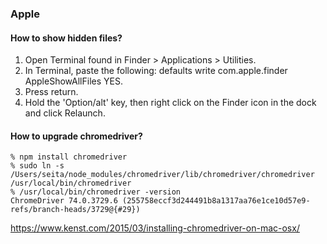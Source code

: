 ### Apple

#### How to show hidden files?

1. Open Terminal found in Finder > Applications > Utilities.
2. In Terminal, paste the following: defaults write com.apple.finder AppleShowAllFiles YES.
3. Press return.
4. Hold the 'Option/alt' key, then right click on the Finder icon in the dock and click Relaunch.

#### How to upgrade chromedriver?

```
% npm install chromedriver
% sudo ln -s /Users/seita/node_modules/chromedriver/lib/chromedriver/chromedriver /usr/local/bin/chromedriver
% /usr/local/bin/chromedriver -version
ChromeDriver 74.0.3729.6 (255758eccf3d244491b8a1317aa76e1ce10d57e9-refs/branch-heads/3729@{#29})
```
https://www.kenst.com/2015/03/installing-chromedriver-on-mac-osx/
